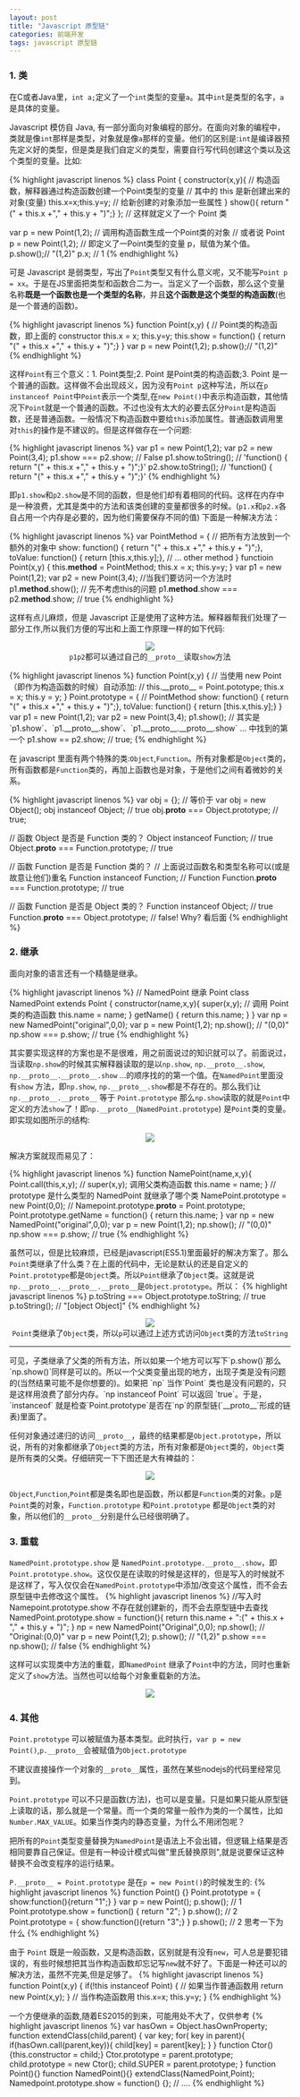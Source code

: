 ```yaml
---
layout: post
title: "Javascript 原型链"
categories: 前端开发
tags: javascript 原型链
---
```


### 1. 类

在C或者Java里，`int a;`定义了一个`int`类型的变量`a`。其中`int`是类型的名字，`a`是具体的变量。

Javascript 模仿自 Java, 有一部分面向对象编程的部分。在面向对象的编程中，类就是像`int`那样是类型，对象就是像`a`那样的变量。他们的区别是:`int`是编译器预先定义好的类型，但是类是我们自定义的类型，需要自行写代码创建这个类以及这个类型的变量。比如:

{% highlight javascript linenos %}
class Point {
    constructor(x,y){ // 构造函数，解释器通过构造函数创建一个Point类型的变量
        // 其中的 this 是新创建出来的对象(变量)
        this.x=x;this.y=y; // 给新创建的对象添加一些属性
    }
    show(){ return "(" + this.x +"," + this.y + ")";}
}; // 这样就定义了一个 Point 类

var p = new Point(1,2); // 调用构造函数生成一个Point类的对象
// 或者说 Point p = new Point(1,2);
// 即定义了一Point类型的变量 p，赋值为某个值。
p.show();// "(1,2)"
p.x; // 1
{% endhighlight %}

可是 Javascript 是弱类型，写出了`Point`类型又有什么意义呢，又不能写`Point p = xx`。于是在JS里面把类型和函数合二为一。当定义了一个函数，那么这个变量名称**既是一个函数也是一个类型的名称**，并且**这个函数是这个类型的构造函数**(也是一个普通的函数)。

{% highlight javascript linenos %}
function Point(x,y) 
{ // Point类的构造函数，即上面的 constructor
    this.x = x; this.y=y;
    this.show = function() { return "(" + this.x +"," + this.y + ")";}
}
var p = new Point(1,2);
p.show();// "(1,2)"
{% endhighlight %}

这样`Point`有三个意义：1. Point类型;2. Point 是Point类的构造函数;3. Point 是一个普通的函数。这样做不会出现歧义，因为没有`Point p`这种写法，所以在`p instanceof Point`中`Point`表示一个类型,在`new Point()`中表示构造函数，其他情况下`Point`就是一个普通的函数。不过也没有太大的必要去区分`Point`是构造函数，还是普通函数。一般情况下构造函数中要给`this`添加属性。普通函数调用里对`this`的操作是不建议的。但是这样做存在一个问题:

{% highlight javascript linenos %}
var p1 = new Point(1,2);
var p2 = new Point(3,4);
p1.show === p2.show; // False
p1.show.toString();
// 'function() { return "(" + this.x +"," + this.y + ")";}'
p2.show.toString();
// 'function() { return "(" + this.x +"," + this.y + ")";}'
{% endhighlight %}

即`p1.show`和`p2.show`是不同的函数，但是他们却有着相同的代码。这样在内存中是一种浪费，尤其是类中的方法和该类创建的变量都很多的时候。(`p1.x`和`p2.x`各自占用一个内存是必要的，因为他们需要保存不同的值) 下面是一种解决方法：

{% highlight javascript linenos %}
var PointMethod = {  // 把所有方法放到一个额外的对象中
   show: function() { return "(" + this.x +"," + this.y + ")";},
   toValue: function() { return [this.x,this.y];},
   // ... other method
}
functioin Point(x,y) {
    this.__method__ = PointMethod;
    this.x = x; this.y=y;
}
var p1 = new Point(1,2);
var p2 = new Point(3,4);
//当我们要访问一个方法时
p1.__method__.show(); // 先不考虑this的问题
p1.__method__.show === p2.__method__.show; // true
{% endhighlight %}

这样有点儿麻烦，但是 Javascript 正是使用了这种方法。解释器帮我们处理了一部分工作,所以我们方便的写出和上面工作原理一样的如下代码:

<p style="text-align:center;text-indent:0">
    <img src="{{ "/image/javascript/prototype-method.png" | prepend:site.baseurl }} "/><br />
    <code>p1</code><code>p2</code>都可以通过自己的<code>__proto__</code>读取<code>show</code>方法
</p>
{% highlight javascript linenos %}
function Point(x,y)
{   // 当使用 new Point（即作为构造函数的时候）自动添加:
    // this.__proto__ = Point.pototype;
    this.x = x; this.y = y;
}
Point.prototype = {  // PointMethod
   show: function() { return "(" + this.x +"," + this.y + ")";},
   toValue: function() { return [this.x,this.y];}
}
var p1 = new Point(1,2);
var p2 = new Point(3,4);
p1.show(); 
// 其实是 `p1.show`、`p1.__proto__.show`、`p1.__proto__.__proto__.show` ... 中找到的第一个
p1.show == p2.show; // true;
{% endhighlight %}

在 javascript 里面有两个特殊的类:`Object`,`Function`。所有对象都是`Object`类的，所有函数都是`Function`类的，再加上函数也是对象，于是他们之间有着微妙的关系。

{% highlight javascript linenos %}
var obj = {}; // 等价于 var obj = new Object();
obj instanceof Object; // true
obj.__proto__ === Object.prototype; // true;

// 函数 Object 是否是 Function 类的？
Object instanceof Function; // true
Object.__proto__ === Function.prototype; // true

// 函数 Function 是否是 Function 类的？
// 上面说过函数名和类型名称可以(或是故意让他们)重名
Function instanceof Function; // Function
Function.__proto__ === Function.prototype; // true

// 函数 Function 是否是 Object 类的？
Function instanceof Object; // true
Function.__proto__ === Object.prototype; // false! Why? 看后面
{% endhighlight %}

### 2. 继承

面向对象的语言还有一个精髓是继承。

{% highlight javascript linenos %}
// NamedPoint 继承 Point 
class NamedPoint extends Point {
    constructor(name,x,y){
        super(x,y); // 调用 Point 类的构造函数
        this.name = name;
    }
    getName() { return this.name; }
}
var np = new NamedPoint("original",0,0);
var p = new Point(1,2);
np.show(); // "(0,0)"
np.show === p.show; // true
{% endhighlight %}

其实要实现这样的方案也是不是很难，用之前面说过的知识就可以了。前面说过，当读取`np.show`的时候其实解释器读取的是以`np.show`, `np.__proto__.show`, `np.__proto__.__proto__.show` ...的顺序找的的第一个值。在`NamedPoint`里面没有`show` 方法，即`np.show`, `np.__proto__.show`都是不存在的。那么我们让`np.__proto__.__proto__` 等于 `Point.prototype` 那么`np.show`读取的就是`Point`中定义的方法`show`了！即`np.__proto__`(`NamedPoint.prototype`) 是`Point`类的变量。即实现如图所示的结构:


<p style="text-align:center;text-indent:0">
    <img src="{{ "/image/javascript/np-prototype.png" | prepend:site.baseurl }} "/><br />
</p>

解决方案就现而易见了：

{% highlight javascript linenos %}
function NamePoint(name,x,y){
    Point.call(this,x,y); // super(x,y); 调用父类构造函数
    this.name = name;
}
// prototype 是什么类型的 NamedPoint 就继承了哪个类
NamePoint.prototype = new Point(0,0);
// Namepoint.prototype.__proto__ = Point.prototype;
Point.prototype.getName = function() { 
    return this.name;
}
var np = new NamedPoint("original",0,0);
var p = new Point(1,2);
np.show(); // "(0,0)"
np.show === p.show; // true
{% endhighlight %}

虽然可以，但是比较麻烦，已经是javascript(ES5.1)里面最好的解决方案了。那么`Point`类继承了什么类？在上面的代码中，无论是默认的还是自定义的`Point.prototype`都是`Object`类。所以`Point`继承了`Object`类。这就是说`np.__proto__.__proto__.__proto__`是`Object.prototype`。所以：
{% highlight javascript linenos %}
p.toString === Object.prototype.toString; // true
p.toString(); // "[object Object]"
{% endhighlight %}

<p style="text-align:center;text-indent:0">
    <img src="{{ "/image/javascript/point-prototype.png" | prepend:site.baseurl }} "/><br />
<code>Point</code>类继承了<code>Object</code>类，所以<code>p</code>可以通过上述方式访问<code>Object</code>类的方法<code>toString</code>
<hr />
</p>
可见，子类继承了父类的所有方法，所以如果一个地方可以写下`p.show()`那么`np.show()`同样是可以的。所以一个父类变量出现的地方，出现子类是没有问题的(当然结果可能不是你想要的)。如果把 `np` 当作`Point` 类也是没有问题的，只是这样用浪费了部分内存。`np instanceof Point` 可以返回 `true`。于是，`instanceof` 就是检查`Point.prototype`是否在`np`的原型链(`__proto__`形成的链表)里面了。

任何对象通过递归的访问`__proto__`，最终的结果都是`Object.prototype`，所以说，所有的对象都继承了`Object`类的方法，所有对象都是`Object`类的，`Object`类是所有类的父类。仔细研究一下下图还是大有裨益的：

<p style="text-align:center;text-indent:0">
    <img src="{{ "/image/javascript/chrome-prototype.png" | prepend:site.baseurl }} "/>
</p>

`Object`,`Function`,`Point`都是类名即也是函数，所以都是`Function`类的对象。`p`是`Point`类的对象，`Function.prototype` 和`Point.prototype`  都是`Object`类的对象，所以他们的`__proto__`分别是什么已经很明确了。

### 3. 重载

`NamedPoint.prototype.show` 是 `NamedPoint.prototype.__proto__.show`，即`Point.prototype.show`。这仅仅是在读取的时候是这样的，但是写入的时候就不是这样了，写入仅仅会在`NamedPoint.prototype`中添加/改变这个属性，而不会去原型链中去修改这个属性。
{% highlight javascript linenos %}
//写入时 Namepoint.prototype.show 不存在就创建新的，而不会去原型链中去查找
NamedPoint.prototype.show = function(){
    return this.name + ":(" + this.x + "," + this.y + ")";
}
np = new NamedPoint("Original",0,0);
np.show(); // "Original:(0,0)"
var p = new Point(1,2);
p.show(); // "(1,2)"
p.show === np.show(); // false
{% endhighlight %}

这样可以实现类中方法的重载，即`NamedPoint` 继承了`Point`中的方法，同时也重新定义了`show`方法。当然也可以给每个对象重载新的方法。   

<p style="text-align:center;text-indent:0">
    <img src="{{ "/image/javascript/namedpoint-prototype.png" | prepend:site.baseurl }} "/>
</p>

### 4. 其他

`Point.prototype` 可以被赋值为基本类型。此时执行，`var p = new Point()`,`p.__proto__`会被赋值为`Object.prototype`

不建议直接操作一个对象的`__proto__`属性，虽然在某些nodejs的代码里经常见到。

`Point.prototype` 可以不只是函数(方法)，也可以是变量。只是如果只能从原型链上读取的话，那么就是一个常量。而一个类的常量一般作为类的一个属性，比如`Number.MAX_VALUE`。如果当作类内的静态变量，为什么不用闭包呢？

把所有的`Point`类型变量替换为`NamedPoint`是语法上不会出错，但逻辑上结果是否相同要靠自己保证。但是有一种设计模式叫做"里氏替换原则",就是说要保证这种替换不会改变程序的运行结果。

`P.__proto__ = Point.prototype` 是在`p = new Point()`的时候发生的:
{% highlight javascript linenos %}
function Point() {}
Point.prototype = { show:function(){return "1";} }
var p = new Point();
p.show(); // 1
Point.prototype.show = function() { return "2"; }
p.show(); // 2
Point.prototype = { show:function(){return "3";} }
p.show(); // 2  思考一下为什么
{% endhighlight %}

由于 `Point` 既是一般函数，又是构造函数，区别就是有没有`new`，可人总是要犯错误的，有些时候想把其当作构造函数却忘记写`new`就不好了。下面是一种还可以的解决方法，虽然不完美,但是足够了。
{% highlight javascript linenos %}
function Point(x,y)
{
    if(!this instanceof Point) {
        // 如果当作普通函数用
        return new Point(x,y);
    }
    // 当作构造函数用
    this.x=x; this.y=y;
}
{% endhighlight %}

一个方便继承的函数,随着ES2015的到来，可能用处不大了，仅供参考
{% highlight javascript linenos %}
var hasOwn = Object.hasOwnProperty;
function extendClass(child,parent) {
    var key;
    for( key in parent){
        if(hasOwn.call(parent,key)){
            child[key] = parent[key];
        }
    }
    function Ctor(){this.constructor = child;}
    Ctor.prototype = parent.prototype;
    child.prototype = new Ctor();
    child.SUPER = parent.prototype;
}
function Point(){}
function NamedPoint(){}
extendClass(NamedPoint,Point);
Namedpoint.prototype.show = function() {};
// ....
{% endhighlight %}


